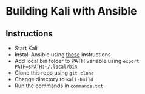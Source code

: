 # Building Kali with Ansible

## Instructions
- Start Kali
- Install Ansible using [these](https://docs.ansible.com/ansible/latest/installation_guide/intro_installation.html#pip-install) instructions
- Add local bin folder to PATH variable using `export PATH=$PATH:~/.local/bin`
- Clone this repo using `git clone`
- Change directory to `kali-build`
- Run the commands in `commands.txt`